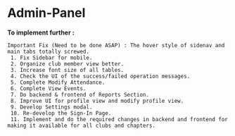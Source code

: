# Admin-Panel

<b>To implement further :</b> 
    
    Important Fix (Need to be done ASAP) : The hover style of sidenav and main tabs totally screwed.
     1. Fix Sidebar for mobile.
     2. Organize club member view better.
     3. Increase font size of all tables.
     4. Check the UI of the success/failed operation messages.
     5. Complete Modify Attendance.
     6. Complete View Events.
     7. Do backend & frontend of Reports Section.
     8. Improve UI for profile view and modify profile view.
     9. Develop Settings modal.
     10. Re-develop the Sign-In Page.
     11. Implement and do the required changes in backend and frontend for making it available for all clubs and chapters.
